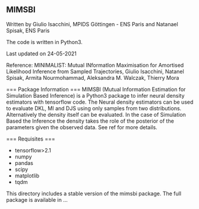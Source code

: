 ## MIMSBI

Written by Giulio Isacchini, MPIDS Göttingen - ENS Paris and Natanael Spisak, ENS Paris

The code is written in Python3.

Last updated on 24-05-2021

Reference: MINIMALIST: Mutual INformatIon Maximisation for Amortised Likelihood Inference from Sampled Trajectories, Giulio Isacchini, Natanel Spisak, Armita Nourmohammad, Aleksandra M. Walczak, Thierry Mora

=== Package Information ===
MIMSBI (Mutual Information Estimation for Simulation Based Inference) is a Python3 package to infer neural density estimators with tensorflow code.
The Neural density estimators can be used to evaluate DKL, MI and DJS using only samples from two distributions. Alternatively the density itself can be evaluated. In the case of Simulation Based the Inference the density takes the role of the posterior of the parameters given the observed data. See ref for more details.


=== Requisites ===

- tensorflow>2.1
- numpy
- pandas
- scipy
- matplotlib
- tqdm

This directory includes a stable version of the mimsbi package. The full package is available in ...